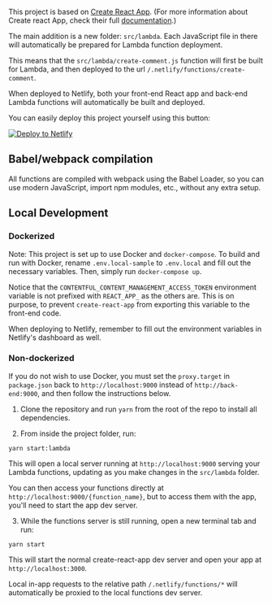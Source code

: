 This project is based on [Create React App](https://github.com/facebookincubator/create-react-app). (For more information about Create react App, check their full [documentation](https://github.com/facebookincubator/create-react-app#create-react-app).)

The main addition is a new folder: `src/lambda`. Each JavaScript file in there will automatically be prepared for Lambda function deployment.

This means that the `src/lambda/create-comment.js` function will first be built for Lambda, and then deployed to the url `/.netlify/functions/create-comment`.

When deployed to Netlify, both your front-end React app and back-end Lambda functions will automatically be built and deployed.

You can easily deploy this project yourself using this button:

[![Deploy to Netlify](https://www.netlify.com/img/deploy/button.svg)](https://app.netlify.com/start/deploy?repository=https://github.com/shaunpersad/authless-comments-example)

## Babel/webpack compilation

All functions are compiled with webpack using the Babel Loader, so you can use modern JavaScript, import npm modules, etc., without any extra setup.


## Local Development

### Dockerized

Note: This project is set up to use Docker and `docker-compose`. To build and run with Docker, rename `.env.local-sample` to `.env.local` and fill out the necessary variables. Then, simply run `docker-compose up`.

Notice that the `CONTENTFUL_CONTENT_MANAGEMENT_ACCESS_TOKEN` environment variable is not prefixed with `REACT_APP_` as the others are. This is on purpose, to prevent `create-react-app` from exporting this variable to the front-end code. 

When deploying to Netlify, remember to fill out the environment variables in Netlify's dashboard as well.


### Non-dockerized

If you do not wish to use Docker, you must set the `proxy.target` in `package.json` back to `http://localhost:9000` instead of `http://back-end:9000`, and then follow the instructions below.

1. Clone the repository and run `yarn` from the root of the repo to install all dependencies.

2. From inside the project folder, run:

```
yarn start:lambda
```

This will open a local server running at `http://localhost:9000` serving your Lambda functions, updating as you make changes in the `src/lambda` folder.

You can then access your functions directly at `http://localhost:9000/{function_name}`, but to access them with the app, you'll need to start the app dev server.

3. While the functions server is still running, open a new terminal tab and run:

```
yarn start
```

This will start the normal create-react-app dev server and open your app at `http://localhost:3000`.

Local in-app requests to the relative path `/.netlify/functions/*` will automatically be proxied to the local functions dev server.
